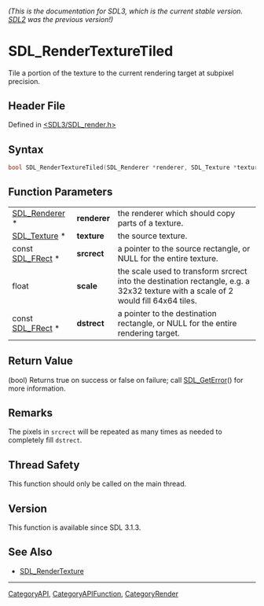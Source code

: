###### (This is the documentation for SDL3, which is the current stable version. [SDL2](https://wiki.libsdl.org/SDL2/) was the previous version!)
# SDL_RenderTextureTiled

Tile a portion of the texture to the current rendering target at subpixel precision.

## Header File

Defined in [<SDL3/SDL_render.h>](https://github.com/libsdl-org/SDL/blob/main/include/SDL3/SDL_render.h)

## Syntax

```c
bool SDL_RenderTextureTiled(SDL_Renderer *renderer, SDL_Texture *texture, const SDL_FRect *srcrect, float scale, const SDL_FRect *dstrect);
```

## Function Parameters

|                                |              |                                                                                                                                    |
| ------------------------------ | ------------ | ---------------------------------------------------------------------------------------------------------------------------------- |
| [SDL_Renderer](SDL_Renderer) * | **renderer** | the renderer which should copy parts of a texture.                                                                                 |
| [SDL_Texture](SDL_Texture) *   | **texture**  | the source texture.                                                                                                                |
| const [SDL_FRect](SDL_FRect) * | **srcrect**  | a pointer to the source rectangle, or NULL for the entire texture.                                                                 |
| float                          | **scale**    | the scale used to transform srcrect into the destination rectangle, e.g. a 32x32 texture with a scale of 2 would fill 64x64 tiles. |
| const [SDL_FRect](SDL_FRect) * | **dstrect**  | a pointer to the destination rectangle, or NULL for the entire rendering target.                                                   |

## Return Value

(bool) Returns true on success or false on failure; call
[SDL_GetError](SDL_GetError)() for more information.

## Remarks

The pixels in `srcrect` will be repeated as many times as needed to
completely fill `dstrect`.

## Thread Safety

This function should only be called on the main thread.

## Version

This function is available since SDL 3.1.3.

## See Also

- [SDL_RenderTexture](SDL_RenderTexture)

----
[CategoryAPI](CategoryAPI), [CategoryAPIFunction](CategoryAPIFunction), [CategoryRender](CategoryRender)

